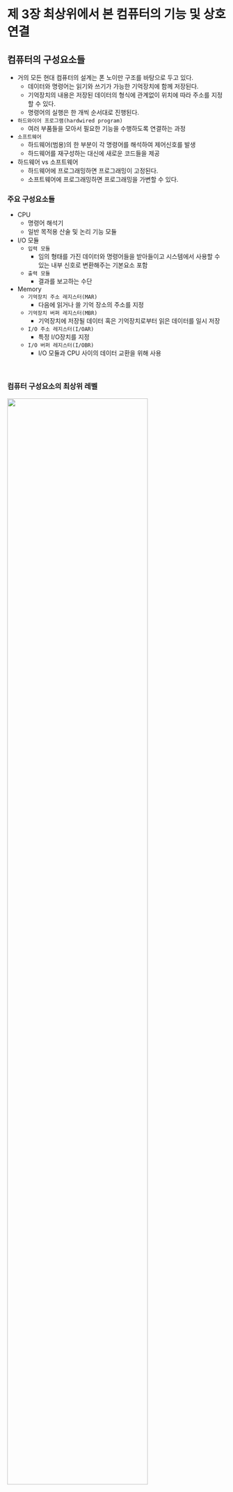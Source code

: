 # 제 3장 최상위에서 본 컴퓨터의 기능 및 상호연결

## 컴퓨터의 구성요소들

- 거의 모든 현대 컴퓨터의 설계는 폰 노이만 구조를 바탕으로 두고 있다.
  - 데이터와 명령어는 읽기와 쓰기가 가능한 기억장치에 함께 저장된다.
  - 기억장치의 내용은 저장된 데이터의 형식에 관계없이 위치에 따라 주소를 지정할 수 있다.
  - 명령어의 실행은 한 개씩 순서대로 진행된다.
- `하드와이어 프로그램(hardwired program)`
  - 여러 부품들을 모아서 필요한 기능을 수행하도록 연결하는 과정
- `소프트웨어`
  - 하드웨어(범용)의 한 부분이 각 명령어를 해석하여 제어신호를 발생
  - 하드웨어를 재구성하는 대신에 새로운 코드들을 제공 
- 하드웨어 vs 소프트웨어
  - 하드웨어에 프로그래밍하면 프로그래밍이 고정된다.
  - 소프트웨어에 프로그래밍하면 프로그래밍을 가변할 수 있다.

### 주요 구성요소들

- CPU
  - 명령어 해석기
  - 일반 목적용 산술 및 논리 기능 모듈
- I/O 모듈
  - `입력 모듈`
    - 임의 형태를 가진 데이터와 명령어들을 받아들이고 시스템에서 사용할 수 있는 내부 신호로 변환해주는 기본요소 포함
  - `출력 모듈`
    - 결과를 보고하는 수단
- Memory   
  - `기억장치 주소 레지스터(MAR)`
    - 다음에 읽거나 쓸 기억 장소의 주소를 지정
  - `기억장치 버퍼 레지스터(MBR)`
    - 기억장치에 저장될 데이터 혹은 기억장치로부터 읽은 데이터를 일시 저장
  - `I/O 주소 레지스터(I/OAR)`
    - 특정 I/O장치를 지정
  - `I/O 버퍼 레지스터(I/OBR)`
    - I/O 모듈과 CPU 사이의 데이터 교환을 위해 사용

<br/>

### 컴퓨터 구성요소의 최상위 레벨

<img width="80%" height="80%" src="https://github.com/ash9river/Computer-Organization-and-Architecture/assets/121378532/1ac1dff2-dcd0-4714-915c-922187559958">

<br/>
<br/>

## 기본 명령어 사이클(intstruction cycle)

<pre>
                    loop
          ↙⬅⬅⬅⬅⬅⬅⬅⬅⬅⬅⬅⬅⬅↖
start->Fetch Next Instruction->Execute Instruction->Halt
</pre>


<br/>

## 인출 사이클(Fetch Cycle)

- 각 명령어 사이클의 시작 단계에서 프로세서는 기억장치로부터 명령어를 인출한다.
- 프로그램 카운터(PC)는 다음에 인출할 명령어의 주소를 가지고 있다.
- 프로세서는 명령어를 인출한 다음에 PC의 내용을 증가시킴으로써 순서대로 다음 명령어를 인출한다.
- 인출된 명령어는 명령어 레지스터(IR)라고 불리는 프로세서 내부 레지스터에 적재된다.
- 프로세서는 명령어를 해석하고 그 결과에 따라 필요한 동작을 수행한다.

<br/>

## 동작 분류

- 동작에 따른 분류 1,2는 데이터 이동, 3은 데이터 가공
  
1. `프로세서-기억장치`
    - 데이터는 프로세서에서 기억장치 or 기억장치에서 프로세서로 전송된다.
2. `프로세서-I/O`
    - 프로세서와 I/O 모듈 사이에 데이터를 전송함으로써 외부로 혹은 외부로부터 데이터가 전송된다.
3. `데이터 처리`
    - 프로세서는 데이터를 가지고 어떤 산술적 혹은 논리적 연산을 수행한다.
4. `제어`
    - 어떤 명령어는 실행 순서를 변경시키기도 한다.
    - 제어 이후 1번으로 루프

  
<br/>
<br/>

## 가상 머신의 특징

- 명령어 포맷
  - 4비트의 Opcode와 12비트의 주소로 총 16비트
- 인티저 포맷
  - 1비트의 부호비트와 15비트의 크기로 총 16비트
- CPU 내부 레지스터
  - `프로그램 카운터(PC)`: 다음에 인출될 명령어의 주소를 가지고 있는 레지스터
  - `명령 레지스터(IR)`: 가장 최근에 인출된 명령어가 저장되어 있는 레지스터.
  - `누산기(AC)`: 데이터를 일시적으로 저장하는 레지스터

### 프로그램 실행 예제

- 비표준 opcode
  - 0001 = Load AC from Memory
  - 0010 = Store AC to Memory
  - 0101 = Add to AC from Memory 
- 메모리에 있는건 Hexa 코드, 첫 숫자는 opcode, 나머지는 address

<details>
  <summary>동작 예시 Flow 따라서 천천히 </summary></summary>

---

- Step 1 (Fetch Cycle)
  - 300 번지의 1940 IR에 저장
  - 1940 = 0001/940 -> Load AC from Memory(940)
    
|주소|메모리||Internal CPU Registor|CPU Registor Data|
|:---|:---|---|---:|---:|
|300|1940||PC|300|
|301|5941||AC|x|
|302|2941||IR|1940|
|940|0003||||
|941|0002||||

<hr/>

- Step 2 (Execute Cycle)
  - IR에 저장된 명렁어 실행 후 PC 증가시킴
  - AC에 0003 저장, PC 300 -> 301

|주소|메모리||Internal CPU Registor|CPU Registor Data|
|:---|:---|---|---:|---:|
|300|1940||PC|301|
|301|5941||AC|0003|
|302|2941||IR|1940|
|940|0003||||
|941|0002||||

<hr/>

- Step 3 (Fetch Cycle)
  - IR에 301 번지 명령어 5941 저장 

|주소|메모리|여백|Internal CPU Registor|CPU Registor Data|
|:---|:---|---|---:|---:|
|300|1940||PC|301|
|301|5941||AC|0003|
|302|2941||IR|5941|
|940|0003||||
|941|0002||||

<hr/>

- Step 4 (Execute Cycle)
  - 5941 = 1010/941 -> Add AC from Memory(2)
  - 3 + 2 실행 후 PC 증가
    
|주소|메모리||Internal CPU Registor|CPU Registor Data|
|:---|:---|---|---:|---:|
|300|1940||PC|302|
|301|5941||AC|0005|
|302|2941||IR|5941|
|940|0003||||
|941|0002||||

<hr/>

- Step 5 (Fetch Cycle)
  - 302 번지 명령어 IR에 저장
  
|주소|메모리||Internal CPU Registor|CPU Registor Data|
|:---|:---|---|---:|---:|
|300|1940||PC|302|
|301|5941||AC|0005|
|302|2941||IR|2941|
|940|0003||||
|941|0002||||

<hr/>

- Step 6 (Execute Cycle)
  - 2941 = 0010/941 -> Storre AC to Memory
  - AC에 있는 값 메모리에 저장 후 PC 증가

 |주소|메모리||Internal CPU Registor|CPU Registor Data|
|:---|:---|---|---:|---:|
|300|1940||PC|303|
|301|5941||AC|0005|
|302|2941||IR|2941|
|940|0003||||
|941|0005||||

</details>

<br/>
<br/>

## 명령어 사이클 상태도

<img width="80%" height="80%" src="https://github.com/ash9river/Computer-Organization-and-Architecture/assets/121378532/c01dbdb0-b064-4d1b-a034-3230dd895699">


- 위의 세 원은 메모리와 관련된 연산
  
<br/>
<br/>

## 인터럽트의 종류

- 프로그램
  - 명령어 실행 결과로 발생하는 인터럽트 
- 타이머
  - 프로세서 내부의 타이머에 의해 발생하는 인터럽트
- I/O
  - I/O 컨트롤러에 의해 발생하는 인터럽트  
- Hardware failure
  - 파워 부족이나 메모리 패리티 에러로 발생하는 인터럽트

 <br/>

 ### 프로그램 흐름 제어

<img width="80%" height="80%" src="https://github.com/ash9river/Computer-Organization-and-Architecture/assets/121378532/5c4ccbc0-f520-4728-a223-33d19bddef9d">


- interrupt handler를 사용하여 인터럽트 발생시 stop & backup -> 인터럽트 수행 -> restore 순차 실행
  - (a) 인터럽트가 없는 경우
    - 1, 2, 3, 4, 5 순차적 실행으로 실행시간이 너무 길다.
  - (b) short I/O wait
    - I/O 대기가 빨리 끝나는 경우, 인터럽트 사용시 효율적
  - (c) long I/O wait
    - I/O 대기가 늦게 끝나도 효율적이다.

 <br/>

## 인터럽트를 포함한 명령어 사이클

<img width="80%" height="80%" src="https://github.com/ash9river/Computer-Organization-and-Architecture/assets/121378532/4381b531-037e-45b5-9ec9-0054793e306a">

<br/>

## 인터럽트를 포함한 명령어 사이클 상태도

<img width="80%" height="80%" src="https://github.com/ash9river/Computer-Organization-and-Architecture/assets/121378532/2bfda5db-d9a4-4f4a-bce6-212c2b2786b0">

 <br/>
 <br/>

 ## 다중 인터럽트

 - 우선순위를 이용햔 인터럽트의 활용
<img width="80%" height="80%" src="https://github.com/ash9river/Computer-Organization-and-Architecture/assets/121378532/fd7a9758-6d45-49eb-86dc-4fc8e7a2bacc">
<img width="80%" height="80%" src="https://github.com/ash9river/Computer-Organization-and-Architecture/assets/121378532/9dc897bd-3d34-43f3-90d7-edcefab74bbb">


<br/>
<br/>

## I/O 기능

- I/O 모듈은 프로세서와 직접 데이터를 교환할 수 있다.
- 프로세서는 I/O 모듈에 대하여 데이터 읽기/쓰기를 할 수 있다.
  - 프로세서는 특정 I/O 모듈에 의하여 제어되는 장치를 구분하기 위하여 주소를 사용한다.
  - 기억장치 참조 명령어가 아니라 I/O 명령어를 사용한다.
- I/O 모듈이 기억장치와 직접 데이터를 교환할 수 있도록 허용하는게 바람직하다.
  - 프로세서가 기억장치 읽기/쓰기를 할 수 있는 권한을 부여함으로써 I/O - 기억장치 간 전송이 프로세서 관여없이 실행할 수 있게 된다.
  - 이 동작을 직접 기억장치 액세스(DMA)라고 부른다.

<br/>

### 상호 연결 조직은 아래 유형의 전송을 지원해야 한다.

- `Memory to Processor` : 프로세서는 기억장치로부터 명령어 또는 데이터를 읽는다.
- `Processor to Memory` : 프로세서는 데이터를 기억장치에 저장한다.
- `I/O to Processor` : 프로세서는 I/O 모듈을 통하여 I/O 장치로부터 데이터를 읽는다.
- `Processor to I/O` : 프로세서는 I/O 장치로 데이터를 보낸다.
- `I/O to or from Memory` : I/O 모듈과 기억장치는 프로세서를 통하지 않고, DMA를 이용하여 직접 데이터를 교환한다. 

<br/>
<br/>

## Data Bus

- 데이터 선들은 시스템 모듈들 간에 데이터 이동 경로를 제공
- 선의 수를 데이터 버스의 폭(width)라고 함
- 선의 수는 한번에 정송할 수 있는 비트 수를 결정하는데에 중요한 요소이다.

### 주소 버스

- 데이터의 source나 destination를 지정하는데 사용
- 폭은 시스템의 최대 기억장치 용량을 결정

### 제어 버스

- 데이터 선들과 주소 선들의 사용 제어

<br/>
<br/>

## 버스 상호연결 방식

- CPU가 Master, 나머지는 Slave
- DMA가 생겨서 DMA가 중재자(Arbiter) 역할을 함
- 버스를 계층적으로 나누기도 함.
- 이미지 추가 예정

<br/>
<br/>

## 버스 설계의 요소들

- 버스의 타입에 따라
  - Deciated vs Multiplexed
- 중재의 방법에 따라
  - Centralized vs Distribute
- Timing
  - 동기적 vs 비동기적
- 버스 폭
  - Address vs Data
- 데이터 전송 타입
  - Read vs Write vs etc...
 
  <br/>

  ## 버스 동작의 타이밍

  - `동기식`
    - clock cylce이 존재해서 timing을 맞춰서 동작
  - `비동기식`
    - 맞추지 않고 비동기적 동작(Hand Shaking)
   
<br/>
<br/>

## 점대점 상호연결

- Networking하는 것처럼 동작
- 전용선으로의 회귀
- 모든 점 연결 x, 가까운 점들만 1:1 연결
- 중간자가 매개체 연결

<br/>
<br/>

## QPI(Quick Path Interconnection)

- 복합적인 방향 연결(Multiple access 가능)
  - 시스템에 있는 여러 부품들이 쌍으로 각각 전부 연결되어 있음
- 계층적 프로토콜 구조(like switch fabric)
- 패킷화된 데이터 전송

<br/>

### QPI Layer

- Link(Flits): Hand-Shaking
- Physical(Phits): 물리적으로 연결
- 하드웨어는 피지컬 레이어 전체와 링크 레이어 절반

|레이어 1|연결방식|레이어 2|
|---|:---:|---|
|Protocol|<- packet ->|protocol|
|Routing||Routing|
|Link|<-  Flits  ->|Link|
|Physical|<-  Phits  ->|Physical|

<br/>
<br/>

## QPI Link Layer

- 72비트 메세지 페이로드와 8비트의 에러 컨트롤 코드(Cyclic Redundancy Check)
- `flow control`
  - 수신자가 데이터를 받을 상황인지 체크해서 데이터 송수신
- `error control`
  - 비트에서 탐지하고 고친다.

 <br/>

 ### QPI Routing and Protocol Layers

 - Routing Layer
   - 패킷 순회의 경로 결정
 -  Protocol Layer
   - 패킷을 전송의 단위로 정의
   
<br/>
<br/>

## PCI

- PCI는 버스구조
- PCI Express(PCIe)
  - 네트워크 구조

<br/>

## PCIe

- `TLP`: Transacation Layer Packets
- `DLLP`: Data Link Layer Packets
- Physical Layer의 전체와 Data Link Layer의 절반은 하드웨어로 구성
- Physical Layer는 물리적으로 연결

|레이어 1||레이어 2|
|---|---|---|
|Transaction|<- TLP ->|Transcation|
|Data Link|<- DLLP ->|Data Link|
|Physical||Physical|

- PCIe Multilane Distribution에서 128b/130b 같은 것은 encode할때, iming sync를 위해 2비트를 추가했다.
- `Scrambler`: 연속된 비트가 나오지 않게 조정
- `Clock Recovery Circuit`: 패킷이 바뀌는 구간에서 클록 조정

<br/>
<br/>

## TL supports four address spaces

- 타겟이 무엇인지에 따라 4가지 분류
  - `Memory`
  - `I/O`
  - `Configure`:구성,제어
  - `Message`: 주소가 저장된 데이터가 아니라 제어용
 
<br/>
